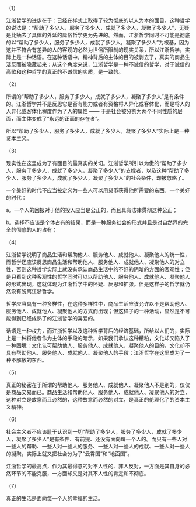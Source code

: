 （1）



江浙哲学的进步在于：已经在样式上取得了较为彻底的以人为本的面目。这种哲学的说法是：“帮助了多少人，服务了多少人，成就了多少人，凝聚了多少人”，无疑是比抽去了具体的外延的庸俗哲学更为先进的。然而，江浙哲学同时不可能是彻底的以“帮助了多少人，服务了多少人，成就了多少人，凝聚了多少人”为根基，因为这并不符合有差异的人的客观的必然为世俗所限制的现实关系，所以江浙哲学，实际上是一种话语。在这种话语中，精神背后的主体的目的被剥去了，真实的商品生活反而被隐藏起来；从这个角度来说，江浙哲学是一种不诚信的哲学，对于诚信的高歌和这种哲学的真正的不诚信的实质，是一致的。



（2）



所谓的“帮助了多少人，服务了多少人，成就了多少人，凝聚了多少人”是有条件的。江浙哲学并不是反思它是否有能力或者有资格将人异化或客体化，而是将人的人异化或客体化程度作为了人的属性 —— 于是社会被分割为两个不同性质的层面，而主体变成了“永远的正面的存在者”。



所以“帮助了多少人，服务了多少人，成就了多少人，凝聚了多少人”实际上是一种资本主义。



（3）



现实性在这里成为了有面目的最真实的关切。江浙哲学所引以为傲的“帮助了多少人，服务了多少人，成就了多少人，凝聚了多少人”的支撑者，以及这种“帮助了多少人，服务了多少人，成就了多少人，凝聚了多少人”的社会条件，却被忽略了。



一个美好的时代不应当被定义为一些人可以用货币获得他所需要的东西。一个美好的时代：



a。一个人的回报对于他的投入应当是公正的，而且具有法律贯彻这种公正；

b。选择不应该是个体占有的结果，而是一种服务社会的形式并且是对自然界的完全的彻底的人的占有；



（4）



江浙哲学说明了商品生活和帮助他人、服务他人、成就他人、凝聚他人的统一性，而哲学还应该反思商品生活和帮助他人、服务他人、成就他人、凝聚他人的对立性，否则这种哲学实际上就没有承认商品生活中的不好的阴暗的方面的客观性；但是只看到这种客观性的哲学同时可以以帮助他人、服务他人、成就他人、凝聚他人的形式出现，这就体现为江浙哲学中的怀疑、反思和扩张。但是这样子的哲学就仍然没有脱离江浙哲学。



哲学应当具有一种多样性，在这种多样性中，商品生活应该允许以不是帮助他人、服务他人、成就他人、凝聚他人的方式而出现；但这样子的一种活动，显然是不可能得到已经成熟了的江浙哲学的喜爱的。



话语是一种权力，而江浙哲学以及这种哲学背后的经济基础，所给以人们的，实际上是一种将他者作为主体的手段的暗示，如果我们承认这种糟粕，文化却又陷入了一种困境：文化认可帮助他人、服务他人、成就他人、凝聚他人的目的，文化却不具有帮助他人、服务他人、成就他人、凝聚他人的手段；江浙哲学在这里成为了一种不解放的东西。



（5）



真正的秘密在于所谓的帮助他人、服务他人、成就他人、凝聚他人不是别的，仅仅是商品交易而已。商品生活和帮助他人、服务他人、成就他人、凝聚他人的对立，这种对立是故意而且必然的，这种故意而必然的对立，是真正的伦理化了的资本主义精神。


（6）

社会主义者不应该耻于认识到一切“帮助了多少人，服务了多少人，成就了多少人，凝聚了多少人”是有条件、有前提、还没有面向每一个人的。而只有一些人对一些人的帮助、一些人对一些人的服务、一些人对一些人的成就、一些人对一些人的凝聚，实际上就又把社会分为了“云霄国”和“地面国”。

江浙哲学的最高点，作为其最得意的对不人性的、非人反对，一方面是其自身的必然环节的不能克服，一方面却又是对其不人性的肯定和不彻底。

（7）

真正的生活是面向每一个人的幸福的生活。



